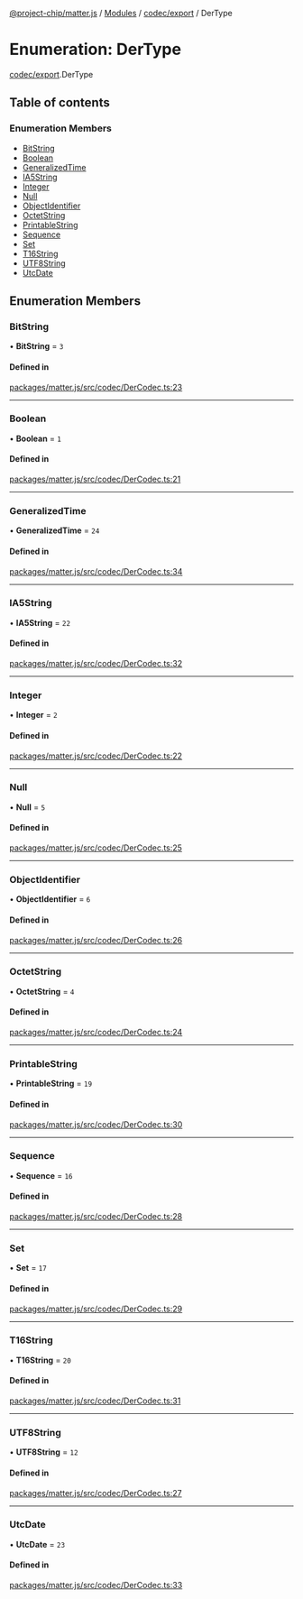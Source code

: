 [@project-chip/matter.js](../README.md) / [Modules](../modules.md) / [codec/export](../modules/codec_export.md) / DerType

# Enumeration: DerType

[codec/export](../modules/codec_export.md).DerType

## Table of contents

### Enumeration Members

- [BitString](codec_export.DerType.md#bitstring)
- [Boolean](codec_export.DerType.md#boolean)
- [GeneralizedTime](codec_export.DerType.md#generalizedtime)
- [IA5String](codec_export.DerType.md#ia5string)
- [Integer](codec_export.DerType.md#integer)
- [Null](codec_export.DerType.md#null)
- [ObjectIdentifier](codec_export.DerType.md#objectidentifier)
- [OctetString](codec_export.DerType.md#octetstring)
- [PrintableString](codec_export.DerType.md#printablestring)
- [Sequence](codec_export.DerType.md#sequence)
- [Set](codec_export.DerType.md#set)
- [T16String](codec_export.DerType.md#t16string)
- [UTF8String](codec_export.DerType.md#utf8string)
- [UtcDate](codec_export.DerType.md#utcdate)

## Enumeration Members

### BitString

• **BitString** = ``3``

#### Defined in

[packages/matter.js/src/codec/DerCodec.ts:23](https://github.com/project-chip/matter.js/blob/5f71eedebdb9fa54338bde320c311bb359b7455d/packages/matter.js/src/codec/DerCodec.ts#L23)

___

### Boolean

• **Boolean** = ``1``

#### Defined in

[packages/matter.js/src/codec/DerCodec.ts:21](https://github.com/project-chip/matter.js/blob/5f71eedebdb9fa54338bde320c311bb359b7455d/packages/matter.js/src/codec/DerCodec.ts#L21)

___

### GeneralizedTime

• **GeneralizedTime** = ``24``

#### Defined in

[packages/matter.js/src/codec/DerCodec.ts:34](https://github.com/project-chip/matter.js/blob/5f71eedebdb9fa54338bde320c311bb359b7455d/packages/matter.js/src/codec/DerCodec.ts#L34)

___

### IA5String

• **IA5String** = ``22``

#### Defined in

[packages/matter.js/src/codec/DerCodec.ts:32](https://github.com/project-chip/matter.js/blob/5f71eedebdb9fa54338bde320c311bb359b7455d/packages/matter.js/src/codec/DerCodec.ts#L32)

___

### Integer

• **Integer** = ``2``

#### Defined in

[packages/matter.js/src/codec/DerCodec.ts:22](https://github.com/project-chip/matter.js/blob/5f71eedebdb9fa54338bde320c311bb359b7455d/packages/matter.js/src/codec/DerCodec.ts#L22)

___

### Null

• **Null** = ``5``

#### Defined in

[packages/matter.js/src/codec/DerCodec.ts:25](https://github.com/project-chip/matter.js/blob/5f71eedebdb9fa54338bde320c311bb359b7455d/packages/matter.js/src/codec/DerCodec.ts#L25)

___

### ObjectIdentifier

• **ObjectIdentifier** = ``6``

#### Defined in

[packages/matter.js/src/codec/DerCodec.ts:26](https://github.com/project-chip/matter.js/blob/5f71eedebdb9fa54338bde320c311bb359b7455d/packages/matter.js/src/codec/DerCodec.ts#L26)

___

### OctetString

• **OctetString** = ``4``

#### Defined in

[packages/matter.js/src/codec/DerCodec.ts:24](https://github.com/project-chip/matter.js/blob/5f71eedebdb9fa54338bde320c311bb359b7455d/packages/matter.js/src/codec/DerCodec.ts#L24)

___

### PrintableString

• **PrintableString** = ``19``

#### Defined in

[packages/matter.js/src/codec/DerCodec.ts:30](https://github.com/project-chip/matter.js/blob/5f71eedebdb9fa54338bde320c311bb359b7455d/packages/matter.js/src/codec/DerCodec.ts#L30)

___

### Sequence

• **Sequence** = ``16``

#### Defined in

[packages/matter.js/src/codec/DerCodec.ts:28](https://github.com/project-chip/matter.js/blob/5f71eedebdb9fa54338bde320c311bb359b7455d/packages/matter.js/src/codec/DerCodec.ts#L28)

___

### Set

• **Set** = ``17``

#### Defined in

[packages/matter.js/src/codec/DerCodec.ts:29](https://github.com/project-chip/matter.js/blob/5f71eedebdb9fa54338bde320c311bb359b7455d/packages/matter.js/src/codec/DerCodec.ts#L29)

___

### T16String

• **T16String** = ``20``

#### Defined in

[packages/matter.js/src/codec/DerCodec.ts:31](https://github.com/project-chip/matter.js/blob/5f71eedebdb9fa54338bde320c311bb359b7455d/packages/matter.js/src/codec/DerCodec.ts#L31)

___

### UTF8String

• **UTF8String** = ``12``

#### Defined in

[packages/matter.js/src/codec/DerCodec.ts:27](https://github.com/project-chip/matter.js/blob/5f71eedebdb9fa54338bde320c311bb359b7455d/packages/matter.js/src/codec/DerCodec.ts#L27)

___

### UtcDate

• **UtcDate** = ``23``

#### Defined in

[packages/matter.js/src/codec/DerCodec.ts:33](https://github.com/project-chip/matter.js/blob/5f71eedebdb9fa54338bde320c311bb359b7455d/packages/matter.js/src/codec/DerCodec.ts#L33)
